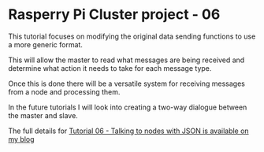 Rasperry Pi Cluster project - 06 
===========================================================

This tutorial focuses on modifying the original data sending functions to
use a more generic format.

This will allow the master to read what messages are being received and
determine what action it needs to take for each message type.

Once this is done there will be a versatile system for receiving messages
from a node and processing them.

In the future tutorials I will look into creating a two-way dialogue between
the master and slave.

The full details for
[Tutorial 06 - Talking to nodes with JSON is available on my blog](
https://chewett.co.uk/blog/1098/raspberry-pi-cluster-node-06-sending-slave-details-to-the-master/
)

